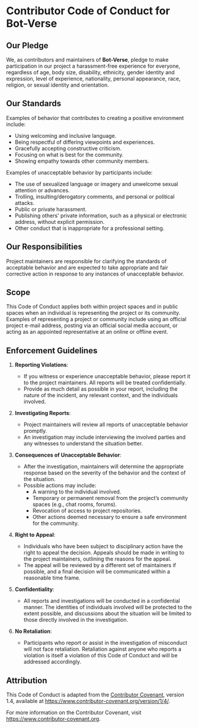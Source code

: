 # Contributor Code of Conduct for Bot-Verse

## Our Pledge

We, as contributors and maintainers of **Bot-Verse**, pledge to make participation in our project a harassment-free experience for everyone, regardless of age, body size, disability, ethnicity, gender identity and expression, level of experience, nationality, personal appearance, race, religion, or sexual identity and orientation.

## Our Standards

Examples of behavior that contributes to creating a positive environment include:

- Using welcoming and inclusive language.
- Being respectful of differing viewpoints and experiences.
- Gracefully accepting constructive criticism.
- Focusing on what is best for the community.
- Showing empathy towards other community members.

Examples of unacceptable behavior by participants include:

- The use of sexualized language or imagery and unwelcome sexual attention or advances.
- Trolling, insulting/derogatory comments, and personal or political attacks.
- Public or private harassment.
- Publishing others' private information, such as a physical or electronic address, without explicit permission.
- Other conduct that is inappropriate for a professional setting.

## Our Responsibilities

Project maintainers are responsible for clarifying the standards of acceptable behavior and are expected to take appropriate and fair corrective action in response to any instances of unacceptable behavior.

## Scope

This Code of Conduct applies both within project spaces and in public spaces when an individual is representing the project or its community. Examples of representing a project or community include using an official project e-mail address, posting via an official social media account, or acting as an appointed representative at an online or offline event.

## Enforcement Guidelines

1. **Reporting Violations**: 
   - If you witness or experience unacceptable behavior, please report it to the project maintainers. All reports will be treated confidentially.
   - Provide as much detail as possible in your report, including the nature of the incident, any relevant context, and the individuals involved.

2. **Investigating Reports**:
   - Project maintainers will review all reports of unacceptable behavior promptly. 
   - An investigation may include interviewing the involved parties and any witnesses to understand the situation better.

3. **Consequences of Unacceptable Behavior**:
   - After the investigation, maintainers will determine the appropriate response based on the severity of the behavior and the context of the situation. 
   - Possible actions may include:
     - A warning to the individual involved.
     - Temporary or permanent removal from the project’s community spaces (e.g., chat rooms, forums).
     - Revocation of access to project repositories.
     - Other actions deemed necessary to ensure a safe environment for the community.

4. **Right to Appeal**:
   - Individuals who have been subject to disciplinary action have the right to appeal the decision. Appeals should be made in writing to the project maintainers, outlining the reasons for the appeal. 
   - The appeal will be reviewed by a different set of maintainers if possible, and a final decision will be communicated within a reasonable time frame.

5. **Confidentiality**:
   - All reports and investigations will be conducted in a confidential manner. The identities of individuals involved will be protected to the extent possible, and discussions about the situation will be limited to those directly involved in the investigation.

6. **No Retaliation**:
   - Participants who report or assist in the investigation of misconduct will not face retaliation. Retaliation against anyone who reports a violation is itself a violation of this Code of Conduct and will be addressed accordingly.

## Attribution

This Code of Conduct is adapted from the [Contributor Covenant](https://www.contributor-covenant.org), version 1.4, available at https://www.contributor-covenant.org/version/1/4/.

For more information on the Contributor Covenant, visit https://www.contributor-covenant.org.
